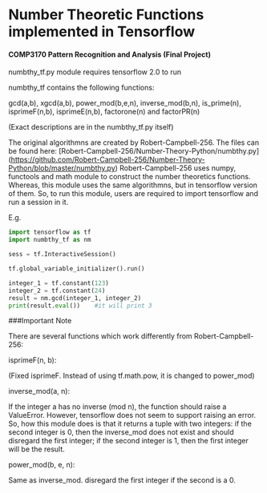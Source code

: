 # Number Theoretic Functions implemented in Tensorflow
#### COMP3170 Pattern Recognition and Analysis (Final Project)

numbthy\_tf.py module requires tensorflow 2.0 to run

numbthy\_tf contains the following functions:

gcd(a,b), xgcd(a,b), power\_mod(b,e,n), inverse\_mod(b,n), is\_prime(n), isprimeF(n,b), 
isprimeE(n,b), factorone(n) and factorPR(n) 

(Exact descriptions are in the numbthy\_tf.py itself)

The original algorithmns are created by Robert-Campbell-256. The files can be found here:
[Robert-Campbell-256/Number-Theory-Python/numbthy.py]
(https://github.com/Robert-Campbell-256/Number-Theory-Python/blob/master/numbthy.py)
Robert-Campbell-256 uses numpy, functools and math module to construct the number theoretics functions. 
Whereas, this module uses the same algorithmns, but in tensorflow version of them. So, to run
this module, users are required to import tensorflow and run a session in it. 

E.g.
```python
import tensorflow as tf
import numbthy_tf as nm

sess = tf.InteractiveSession()

tf.global_variable_initializer().run()

integer_1 = tf.constant(123)
integer_2 = tf.constant(24)
result = nm.gcd(integer_1, integer_2)
print(result.eval())    #it will print 3
```

###Important Note

There are several functions which work differently from Robert-Campbell-256:

isprimeF(n, b):

(Fixed isprimeF. Instead of using tf.math.pow, it is changed to power\_mod)

inverse\_mod(a, n):

If the integer a has no inverse (mod n), the function should raise a ValueError. However, tensorflow does not seem to support
raising an error. So, how this module does is that it returns a tuple with two integers: if the second integer is 0, then the inverse\_mod does not exist and should disregard the first integer; if the second integer is 1, then the first integer will be the result.

power\_mod(b, e, n):

Same as inverse\_mod. disregard the first integer if the second is a 0.

